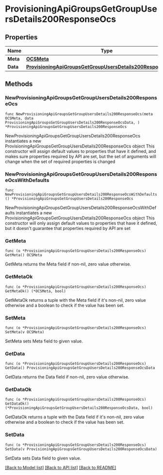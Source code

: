 # ProvisioningApiGroupsGetGroupUsersDetails200ResponseOcs

## Properties

Name | Type | Description | Notes
------------ | ------------- | ------------- | -------------
**Meta** | [**OCSMeta**](OCSMeta.md) |  | 
**Data** | [**ProvisioningApiGroupsGetGroupUsersDetails200ResponseOcsData**](ProvisioningApiGroupsGetGroupUsersDetails200ResponseOcsData.md) |  | 

## Methods

### NewProvisioningApiGroupsGetGroupUsersDetails200ResponseOcs

`func NewProvisioningApiGroupsGetGroupUsersDetails200ResponseOcs(meta OCSMeta, data ProvisioningApiGroupsGetGroupUsersDetails200ResponseOcsData, ) *ProvisioningApiGroupsGetGroupUsersDetails200ResponseOcs`

NewProvisioningApiGroupsGetGroupUsersDetails200ResponseOcs instantiates a new ProvisioningApiGroupsGetGroupUsersDetails200ResponseOcs object
This constructor will assign default values to properties that have it defined,
and makes sure properties required by API are set, but the set of arguments
will change when the set of required properties is changed

### NewProvisioningApiGroupsGetGroupUsersDetails200ResponseOcsWithDefaults

`func NewProvisioningApiGroupsGetGroupUsersDetails200ResponseOcsWithDefaults() *ProvisioningApiGroupsGetGroupUsersDetails200ResponseOcs`

NewProvisioningApiGroupsGetGroupUsersDetails200ResponseOcsWithDefaults instantiates a new ProvisioningApiGroupsGetGroupUsersDetails200ResponseOcs object
This constructor will only assign default values to properties that have it defined,
but it doesn't guarantee that properties required by API are set

### GetMeta

`func (o *ProvisioningApiGroupsGetGroupUsersDetails200ResponseOcs) GetMeta() OCSMeta`

GetMeta returns the Meta field if non-nil, zero value otherwise.

### GetMetaOk

`func (o *ProvisioningApiGroupsGetGroupUsersDetails200ResponseOcs) GetMetaOk() (*OCSMeta, bool)`

GetMetaOk returns a tuple with the Meta field if it's non-nil, zero value otherwise
and a boolean to check if the value has been set.

### SetMeta

`func (o *ProvisioningApiGroupsGetGroupUsersDetails200ResponseOcs) SetMeta(v OCSMeta)`

SetMeta sets Meta field to given value.


### GetData

`func (o *ProvisioningApiGroupsGetGroupUsersDetails200ResponseOcs) GetData() ProvisioningApiGroupsGetGroupUsersDetails200ResponseOcsData`

GetData returns the Data field if non-nil, zero value otherwise.

### GetDataOk

`func (o *ProvisioningApiGroupsGetGroupUsersDetails200ResponseOcs) GetDataOk() (*ProvisioningApiGroupsGetGroupUsersDetails200ResponseOcsData, bool)`

GetDataOk returns a tuple with the Data field if it's non-nil, zero value otherwise
and a boolean to check if the value has been set.

### SetData

`func (o *ProvisioningApiGroupsGetGroupUsersDetails200ResponseOcs) SetData(v ProvisioningApiGroupsGetGroupUsersDetails200ResponseOcsData)`

SetData sets Data field to given value.



[[Back to Model list]](../README.md#documentation-for-models) [[Back to API list]](../README.md#documentation-for-api-endpoints) [[Back to README]](../README.md)


